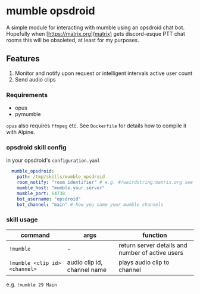 # mumble opsdroid

A simple module for interacting with mumble using an opsdroid chat bot. Hopefully when [https://matrix.org](matrix) gets discord-esque PTT chat rooms this will be obsoleted, at least for my purposes.

## Features
1. Monitor and notify upon request or intelligent intervals active user count
2. Send audio clips

### Requirements
* opus
* pymumble

`opus` also requires `ffmpeg` etc. See `Dockerfile` for details how to compile it with Alpine.

### opsdroid skill config
in your opsdroid's `configuration.yaml`

```yaml
  mumble_opsdroid:
    path: /tmp/skills/mumble_opsdroid
    room_notify: "room identifier" # e.g. #!weirdstring:matrix.org see opsdoid docs
    mumble_host: "mumble.your.server"
    mumble_port: 64738
    bot_username: "opsdroid"
    bot_channel: "main" # how you name your mumble channels
```

### skill usage
| command | args | function |
| ----- | ----- | ----- |
| `!mumble` | - | return server details and number of active users |
| `!mumble <clip id> <channel>` | audio clip id, channel name | plays audio clip to channel |

e.g. `!mumble 29 Main`

